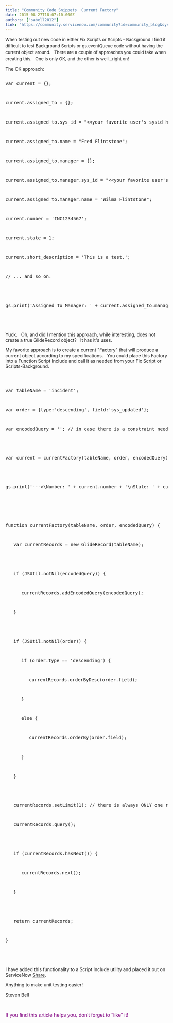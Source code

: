 ```yaml
---
title: "Community Code Snippets  Current Factory"
date: 2015-08-27T18:07:10.000Z
authors: ["sabell2012"]
link: "https://community.servicenow.com/community?id=community_blog&sys_id=9bcda2e9dbd0dbc01dcaf3231f9619e5"
---
```

<p><span style="font-size: 10pt; line-height: 1.5em;">When testing out new code in either Fix Scripts or Scripts - Background I find it difficult to test Background Scripts or gs.eventQueue code without having the current object around.   There are a couple of approaches you could take when creating this.   One is only OK, and the other is well...right on!</span></p><p></p><p>The OK approach:</p><p></p><pre __default_attr="javascript" __jive_macro_name="code" class="jive_text_macro jive_macro_code _jivemacro_uid_14412267948024308" jivemacro_uid="_14412267948024308">
<p>var current = {};</p>
<p>current.assigned_to = {};</p>
<p>current.assigned_to.sys_id = "&lt;&lt;your favorite user's sysid here&gt;&gt;";</p>
<p>current.assigned_to.name = "Fred Flintstone";</p>
<p>current.assigned_to.manager = {};</p>
<p>current.assigned_to.manager.sys_id = "&lt;&lt;your favorite user's manager sysid here&gt;&gt;";</p>
<p>current.assigned_to.manager.name = "Wilma Flintstone";</p>
<p>current.number = 'INC1234567';</p>
<p>current.state = 1;</p>
<p>current.short_description = 'This is a test.';</p>
<p>// ... and so on.</p>
<p></p>
<p>gs.print('Assigned To Manager: ' + current.assigned_to.manager.name);</p>




</pre><p></p><p>Yuck.   Oh, and did I mention this approach, while interesting, does not create a true GlideRecord object?   It has it's uses.</p><p></p><p>My favorite approach is to create a current "Factory" that will produce a current object according to my specifications.   You could place this Factory into a Function Script Include and call it as needed from your Fix Script or Scripts-Background.</p><p></p><pre __default_attr="javascript" __jive_macro_name="code" class="jive_text_macro jive_macro_code _jivemacro_uid_14412267947842859" jivemacro_uid="_14412267947842859">
<p>var tableName = 'incident';</p>
<p>var order = {type:'descending', field:'sys_updated'};</p>
<p>var encodedQuery = ''; // in case there is a constraint needed like: sys_id=...</p>
<p></p>
<p>var current = currentFactory(tableName, order, encodedQuery);</p>
<p></p>
<p>gs.print('---&gt;\Number: ' + current.number + '\nState: ' + current.state + '\nShort Description:' + current.short_description);</p>
<p></p>
<p></p>
<p>function currentFactory(tableName, order, encodedQuery) {</p>
<p>   var currentRecords = new GlideRecord(tableName);</p>
<p></p>
<p>   if (JSUtil.notNil(encodedQuery)) {</p>
<p>   <span style="font-size: 13.3333330154419px;">   </span>currentRecords.addEncodedQuery(encodedQuery);</p>
<p>   }</p>
<p></p>
<p>   if (JSUtil.notNil(order)) {</p>
<p>   <span style="font-size: 13.3333330154419px;">   </span>if (order.type == 'descending') {</p>
<p><span style="font-size: 13.3333330154419px;">   <span style="font-size: 13.3333330154419px;">   </span></span>   currentRecords.orderByDesc(order.field);</p>
<p>   <span style="font-size: 13.3333330154419px;">   </span>}</p>
<p>   <span style="font-size: 13.3333330154419px;">   </span>else {</p>
<p>   <span style="font-size: 13.3333330154419px;">   <span style="font-size: 13.3333330154419px;">   </span></span>currentRecords.orderBy(order.field);</p>
<p>   <span style="font-size: 13.3333330154419px;">   </span>}</p>
<p>   }</p>
<p></p>
<p>   currentRecords.setLimit(1); // there is always ONLY one record in current</p>
<p>   currentRecords.query();</p>
<p></p>
<p>   if (currentRecords.hasNext()) {</p>
<p>   <span style="font-size: 13.3333330154419px;">   </span>currentRecords.next();</p>
<p>   }</p>
<p></p>
<p>   return currentRecords;</p>
<p>}</p>




</pre><p></p><p>I have added this functionality to a Script Include utility and placed it out on ServiceNow <a title="hare.servicenow.com/app.do#/detailV2/66ab74c1555646007c3953512138ef39/overview" href="https://share.servicenow.com/app.do#/detailV2/66ab74c1555646007c3953512138ef39/overview">Share</a>.</p><p></p><p>Anything to make unit testing easier!</p><p></p><p>Steven Bell</p><p></p><p><span style="color: #800080; font-family: arial, sans-serif; font-size: 16px;"><br/></span></p><p><span style="color: #800080; font-family: arial, sans-serif; font-size: 16px;">If you find this article helps you, don't forget to "like" it!</span></p>